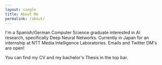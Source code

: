 ```yaml
---
layout: single
title: About Me
permalink: /about/
---
```


I'm a Spanish/German Computer Science graduate interested in AI research, specifically Deep Neural Networks. Currently in Japan for an internship at NTT Media Intelligence Laboratories. Emails and Twitter DM's are open!

You can find my CV and my bachelor's Thesis in the top bar.
